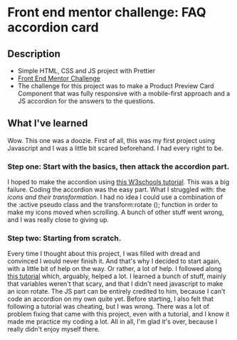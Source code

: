 # Front end mentor challenge: FAQ accordion card

## Description

- Simple HTML, CSS and JS project with Prettier
- [Front End Mentor Challenge](https://www.frontendmentor.io/challenges/faq-accordion-card-XlyjD0Oam/hub/faq-accordion-card-_Ae86NKi2V)
- The challenge for this project was to make a Product Preview Card Component that was fully responsive with a mobile-first approach and a JS accordion for the answers to the questions.

## What I've learned

Wow. This one was a doozie. First of all, this was my first project using Javascript and I was a little bit scared beforehand. I had every right to be.

### Step one: Start with the basics, then attack the accordion part.

I hoped to make the accordion using [this W3schools tutorial](https://www.w3schools.com/howto/howto_js_accordion.asp). This was a big failure. Coding the accordion was the easy part. What I struggled with: the _icons and their transformation_. I had no idea I could use a combination of the :active pseudo class and the transform:rotate (); function in order to make my icons moved when scrolling. A bunch of other stuff went wrong, and I was really close to giving up.

### Step two: Starting from scratch.

Every time I thought about this project, I was filled with dread and convinced I would never finish it. And that's why I decided to start again, with a little bit of help on the way. Or rather, a lot of help.
I followed along [this tutorial](https://www.youtube.com/watch?v=mLZGpEHgOO8) which, arguably, helped a lot. I learned a bunch of stuff, mainly that variables weren't that scary, and that I didn't need javascript to make an icon rotate. The JS part can be entirely credited to him, because I can't code an accordion on my own quite yet. Before starting, I also felt that following a tutorial was cheating, but I was wrong. There was a lot of problem fixing that came with this project, even with a tutorial, and I know it made me practice my coding a lot. All in all, I'm glad it's over, because I really didn't enjoy myself there.
